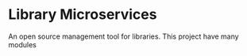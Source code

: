 # Library Microservices
An open source management tool for libraries. This project have many modules